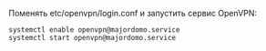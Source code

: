 Поменять etc/openvpn/login.conf и запустить сервис OpenVPN:
```shell
systemctl enable openvpn@majordomo.service
systemctl start openvpn@majordomo.service
```
